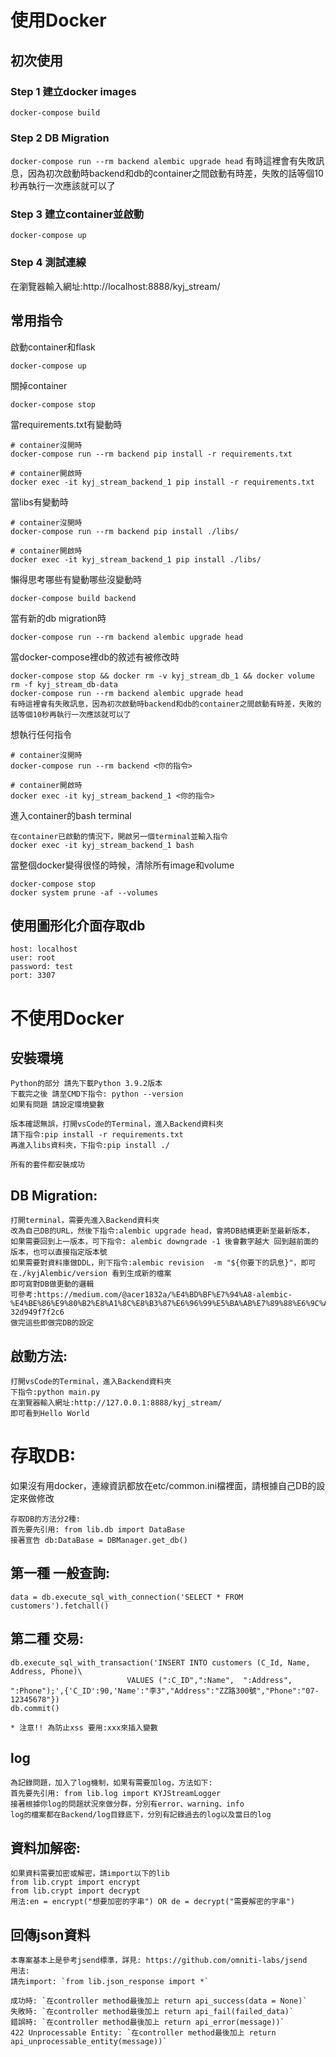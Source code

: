 # 使用Docker
  ## 初次使用
  ### Step 1 建立docker images
  `docker-compose build`

  ### Step 2 DB Migration
  `docker-compose run --rm backend alembic upgrade head`
  有時這裡會有失敗訊息，因為初次啟動時backend和db的container之間啟動有時差，失敗的話等個10秒再執行一次應該就可以了

  ### Step 3 建立container並啟動
  `docker-compose up`

  ### Step 4 測試連線
  在瀏覽器輸入網址:http://localhost:8888/kyj_stream/

  ## 常用指令
  啟動container和flask
  ```
  docker-compose up
  ```

  關掉container
  ```
  docker-compose stop
  ```

  當requirements.txt有變動時
  ```
  # container沒開時
  docker-compose run --rm backend pip install -r requirements.txt

  # container開啟時
  docker exec -it kyj_stream_backend_1 pip install -r requirements.txt
  ```

  當libs有變動時
  ```
  # container沒開時
  docker-compose run --rm backend pip install ./libs/

  # container開啟時
  docker exec -it kyj_stream_backend_1 pip install ./libs/
  ```

  懶得思考哪些有變動哪些沒變動時
  ```
  docker-compose build backend
  ```

  當有新的db migration時
  ```
  docker-compose run --rm backend alembic upgrade head
  ```

  當docker-compose裡db的敘述有被修改時
  ```
  docker-compose stop && docker rm -v kyj_stream_db_1 && docker volume rm -f kyj_stream_db-data
  docker-compose run --rm backend alembic upgrade head
  有時這裡會有失敗訊息，因為初次啟動時backend和db的container之間啟動有時差，失敗的話等個10秒再執行一次應該就可以了
  ```

  想執行任何指令
  ```
  # container沒開時
  docker-compose run --rm backend <你的指令>

  # container開啟時
  docker exec -it kyj_stream_backend_1 <你的指令>
  ```

  進入container的bash terminal
  ```
  在container已啟動的情況下，開啟另一個terminal並輸入指令
  docker exec -it kyj_stream_backend_1 bash
  ```

  當整個docker變得很怪的時候，清除所有image和volume
  ```
  docker-compose stop
  docker system prune -af --volumes
  ```

  ## 使用圖形化介面存取db
    host: localhost
    user: root
    password: test
    port: 3307

# 不使用Docker
  ## 安裝環境
    Python的部分 請先下載Python 3.9.2版本
    下載完之後 請至CMD下指令: python --version
    如果有問題 請設定環境變數

    版本確認無誤，打開vsCode的Terminal，進入Backend資料夾
    請下指令:pip install -r requirements.txt
    再進入libs資料夾，下指令:pip install ./
    
    所有的套件都安裝成功

  ## DB Migration:
    打開terminal，需要先進入Backend資料夾
    改為自己DB的URL，然後下指令:alembic upgrade head，會將DB結構更新至最新版本，
    如果需要回到上一版本，可下指令: alembic downgrade -1 後會數字越大 回到越前面的版本，也可以直接指定版本號
    如果需要對資料庫做DDL，則下指令:alembic revision  -m "${你要下的訊息}"，即可在./kyjAlembic/version 看到生成新的檔案
    即可寫對DB做更動的邏輯
    可參考:https://medium.com/@acer1832a/%E4%BD%BF%E7%94%A8-alembic-%E4%BE%86%E9%80%B2%E8%A1%8C%E8%B3%87%E6%96%99%E5%BA%AB%E7%89%88%E6%9C%AC%E7%AE%A1%E7%90%86-32d949f7f2c6
    做完這些即做完DB的設定

  ## 啟動方法:
    打開vsCode的Terminal，進入Backend資料夾
    下指令:python main.py
    在瀏覽器輸入網址:http://127.0.0.1:8888/kyj_stream/
    即可看到Hello World

# 存取DB:
  如果沒有用docker，連線資訊都放在etc/common.ini檔裡面，請根據自己DB的設定來做修改
  
  ```
  存取DB的方法分2種:
  首先要先引用: from lib.db import DataBase
  接著宣告 db:DataBase = DBManager.get_db()
  ```

  ## 第一種 一般查詢:  
    data = db.execute_sql_with_connection('SELECT * FROM customers').fetchall()

  ## 第二種 交易:
    db.execute_sql_with_transaction('INSERT INTO customers (C_Id, Name,  Address, Phone)\
                              VALUES (":C_ID",":Name",  ":Address", ":Phone");',{'C_ID':90,'Name':"李3","Address":"ZZ路300號","Phone":"07-12345678"})  
    db.commit()

    * 注意!! 為防止xss 要用:xxx來插入變數

  ## log
    為記錄問題，加入了log機制，如果有需要加log，方法如下:
    首先要先引用: from lib.log import KYJStreamLogger
    接著根據你log的問題狀況來做分群，分別有error、warning、info
    log的檔案都在Backend/log目錄底下，分別有記錄過去的log以及當日的log

  ## 資料加解密:
    如果資料需要加密或解密，請import以下的lib
    from lib.crypt import encrypt
    from lib.crypt import decrypt
    用法:en = encrypt("想要加密的字串") OR de = decrypt("需要解密的字串")
  
  ## 回傳json資料
    本專案基本上是參考jsend標準，詳見: https://github.com/omniti-labs/jsend
    用法:
    請先import: `from lib.json_response import *`

    成功時: `在controller method最後加上 return api_success(data = None)`
    失敗時: `在controller method最後加上 return api_fail(failed_data)`
    錯誤時: `在controller method最後加上 return api_error(message))`
    422 Unprocessable Entity: `在controller method最後加上 return api_unprocessable_entity(message))`
  
    

    
